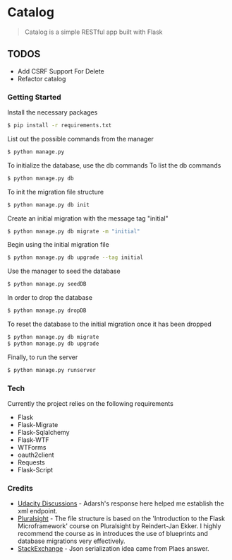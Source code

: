 
# Catalog

>Catalog is a simple RESTful app built with Flask

## TODOS

- Add CSRF Support For Delete
- Refactor catalog

### Getting Started

Install the necessary packages

```sh
$ pip install -r requirements.txt
```

List out the possible commands from the manager
```sh
$ python manage.py
```

To initialize the database, use the db commands
To list the db commands

```sh
$ python manage.py db
```

To init the migration file structure

```sh
$ python manage.py db init
```

Create an initial migration with the message tag "initial"

```sh
$ python manage.py db migrate -m "initial"
```

Begin using the initial migration file

```sh
$ python manage.py db upgrade --tag initial
```

Use the manager to seed the database

```sh
$ python manage.py seedDB
```

In order to drop the database

```sh
$ python manage.py dropDB
```

To reset the database to the initial migration once it has been dropped

```sh
$ python manage.py db migrate
$ python manage.py db upgrade
```

Finally, to run the server

```sh
$ python manage.py runserver
```



### Tech

Currently the project relies on the following requirements

- Flask
- Flask-Migrate
- Flask-Sqlalchemy
- Flask-WTF
- WTForms
- oauth2client
- Requests 
- Flask-Script


### Credits

- [Udacity Discussions] - Adarsh's response here helped me establish the xml endpoint. 
- [Pluralsight] - The file structure is based on the 'Introduction to the Flask Microframework' course on Pluralsight by Reindert-Jan Ekker. I highly recommend the course as in introduces the use of blueprints and database migrations very effectively.
 - [StackExchange] -  Json serialization idea came from Plaes answer.



[Udacity Discussions]: <https://discussions.udacity.com/t/create-an-additional-api-end-points-in-project-3/27060/2>
[Pluralsight]: <https://www.pluralsight.com>
[StackExchange]:<http://stackoverflow.com/questions/7102754/jsonify-a-sqlalchemy-result-set-in-flask>
